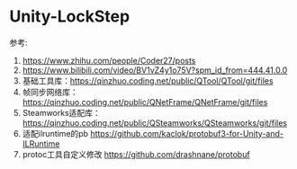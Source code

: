 # Unity-LockStep

参考:
1. https://www.zhihu.com/people/Coder27/posts
2. https://www.bilibili.com/video/BV1vZ4y1o75V?spm_id_from=444.41.0.0
3. 基础工具库：https://qinzhuo.coding.net/public/QTool/QTool/git/files
4. 帧同步网络库：https://qinzhuo.coding.net/public/QNetFrame/QNetFrame/git/files
5. Steamworks适配库：https://qinzhuo.coding.net/public/QSteamworks/QSteamworks/git/files
6. 适配ilruntime的pb https://github.com/kaclok/protobuf3-for-Unity-and-ILRuntime
7. protoc工具自定义修改 https://github.com/drashnane/protobuf
